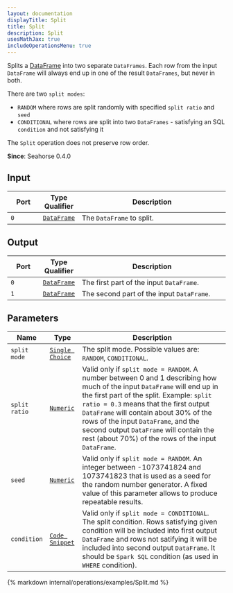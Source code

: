 ```yaml
---
layout: documentation
displayTitle: Split
title: Split
description: Split
usesMathJax: true
includeOperationsMenu: true
---
```


Splits a [DataFrame](../classes/dataframe.html) into two separate `DataFrames`. Each row from the
input `DataFrame` will always end up in one of the result `DataFrames`, but never in both.

There are two `split modes`:

* `RANDOM` where rows are split randomly with specified `split ratio` and `seed`
* `CONDITIONAL` where rows are split into two `DataFrames` - satisfying an SQL `condition` and not satisfying it

The `Split` operation does not preserve row order.

**Since**: Seahorse 0.4.0

## Input

<table>
<thead>
<tr>
<th style="width:15%">Port</th>
<th style="width:15%">Type Qualifier</th>
<th style="width:70%">Description</th>
</tr>
</thead>
<tbody>
<tr>
<td><code>0</code></td>
<td><code><a href="../classes/dataframe.html">DataFrame</a></code></td>
<td>The <code>DataFrame</code> to split.</td>
</tr>
</tbody>
</table>

## Output

<table>
<thead>
<tr>
<th style="width:15%">Port</th>
<th style="width:15%">Type Qualifier</th>
<th style="width:70%">Description</th>
</tr>
</thead>
<tbody>
<tr>
<td><code>0</code></td>
<td><code><a href="../classes/dataframe.html">DataFrame</a></code></td>
<td>The first part of the input <code>DataFrame</code>.</td>
</tr>
<tr>
<td><code>1</code></td>
<td><code><a href="../classes/dataframe.html">DataFrame</a></code></td>
<td>The second part of the input <code>DataFrame</code>.</td>
</tr>
</tbody>
</table>

## Parameters

<table class="table">
<thead>
<tr>
<th style="width:15%">Name</th>
<th style="width:15%">Type</th>
<th style="width:70%">Description</th>
</tr>
</thead>
<tbody>
<tr>
<td><code>split mode</code></td>
<td><code><a href="../parameter_types.html#single-choice">Single Choice</a></code></td>
<td>The split mode. Possible values are:
  <code>RANDOM</code>, <code>CONDITIONAL</code>.
</td>
</tr>
<tr>
<td><code>split ratio</code></td>
<td><code><a href="../parameter_types.html#numeric">Numeric</a></code></td>
<td>Valid only if <code>split mode = RANDOM</code>.
  A number between 0 and 1 describing how much of the input <code>DataFrame</code> will end up in
  the first part of the split. Example: <code>split ratio = 0.3</code> means that the first output
  <code>DataFrame</code> will contain about 30% of the rows of the input <code>DataFrame</code>,
  and the second output <code>DataFrame</code> will contain the rest (about 70%) of the rows
  of the input <code>DataFrame</code>.
</td>
</tr>
<tr>
<td><code>seed</code></td>
<td><code><a href="../parameter_types.html#numeric">Numeric</a></code></td>
<td>Valid only if <code>split mode = RANDOM</code>.
  An integer between -1073741824 and 1073741823 that is used as a seed for the random number
  generator. A fixed value of this parameter allows to produce repeatable results.
</td>
</tr>
<tr>
<td><code>condition</code></td>
<td><code><a href="../parameter_types.html#code-snippet">Code Snippet</a></code></td>
<td>Valid only if <code>split mode = CONDITIONAL</code>.
The split condition. Rows satisfying given condition will be included into first output <code>DataFrame</code>
and rows not satifying it will be included into second output <code>DataFrame</code>.
It should be <code>Spark SQL</code> condition (as used in <code>WHERE</code> condition).</td>
</tr>
</tbody>
</table>

{% markdown internal/operations/examples/Split.md %}

